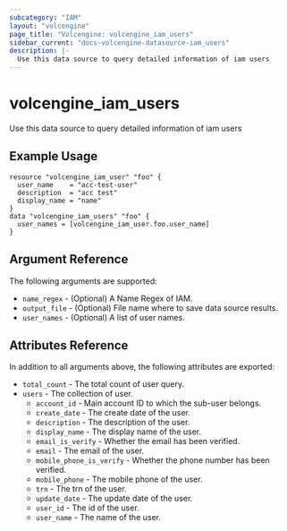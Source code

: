 ```yaml
---
subcategory: "IAM"
layout: "volcengine"
page_title: "Volcengine: volcengine_iam_users"
sidebar_current: "docs-volcengine-datasource-iam_users"
description: |-
  Use this data source to query detailed information of iam users
---
```

# volcengine_iam_users
Use this data source to query detailed information of iam users
## Example Usage
```hcl
resource "volcengine_iam_user" "foo" {
  user_name    = "acc-test-user"
  description  = "acc test"
  display_name = "name"
}
data "volcengine_iam_users" "foo" {
  user_names = [volcengine_iam_user.foo.user_name]
}
```
## Argument Reference
The following arguments are supported:
* `name_regex` - (Optional) A Name Regex of IAM.
* `output_file` - (Optional) File name where to save data source results.
* `user_names` - (Optional) A list of user names.

## Attributes Reference
In addition to all arguments above, the following attributes are exported:
* `total_count` - The total count of user query.
* `users` - The collection of user.
    * `account_id` - Main account ID to which the sub-user belongs.
    * `create_date` - The create date of the user.
    * `description` - The description of the user.
    * `display_name` - The display name of the user.
    * `email_is_verify` - Whether the email has been verified.
    * `email` - The email of the user.
    * `mobile_phone_is_verify` - Whether the phone number has been verified.
    * `mobile_phone` - The mobile phone of the user.
    * `trn` - The trn of the user.
    * `update_date` - The update date of the user.
    * `user_id` - The id of the user.
    * `user_name` - The name of the user.


